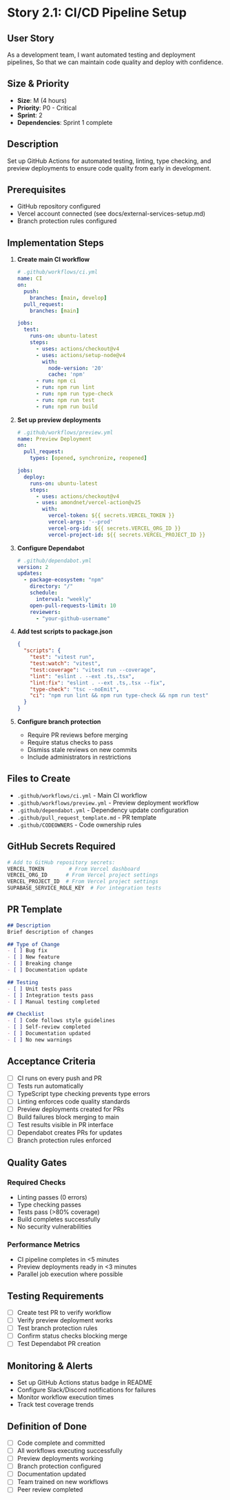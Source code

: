 # Story 2.1: CI/CD Pipeline Setup

## User Story
As a development team,
I want automated testing and deployment pipelines,
So that we can maintain code quality and deploy with confidence.

## Size & Priority
- **Size**: M (4 hours)
- **Priority**: P0 - Critical
- **Sprint**: 2
- **Dependencies**: Sprint 1 complete

## Description
Set up GitHub Actions for automated testing, linting, type checking, and preview deployments to ensure code quality from early in development.

## Prerequisites
- GitHub repository configured
- Vercel account connected (see docs/external-services-setup.md)
- Branch protection rules configured

## Implementation Steps

1. **Create main CI workflow**
   ```yaml
   # .github/workflows/ci.yml
   name: CI
   on:
     push:
       branches: [main, develop]
     pull_request:
       branches: [main]
   
   jobs:
     test:
       runs-on: ubuntu-latest
       steps:
         - uses: actions/checkout@v4
         - uses: actions/setup-node@v4
           with:
             node-version: '20'
             cache: 'npm'
         - run: npm ci
         - run: npm run lint
         - run: npm run type-check
         - run: npm run test
         - run: npm run build
   ```

2. **Set up preview deployments**
   ```yaml
   # .github/workflows/preview.yml
   name: Preview Deployment
   on:
     pull_request:
       types: [opened, synchronize, reopened]
   
   jobs:
     deploy:
       runs-on: ubuntu-latest
       steps:
         - uses: actions/checkout@v4
         - uses: amondnet/vercel-action@v25
           with:
             vercel-token: ${{ secrets.VERCEL_TOKEN }}
             vercel-args: '--prod'
             vercel-org-id: ${{ secrets.VERCEL_ORG_ID }}
             vercel-project-id: ${{ secrets.VERCEL_PROJECT_ID }}
   ```

3. **Configure Dependabot**
   ```yaml
   # .github/dependabot.yml
   version: 2
   updates:
     - package-ecosystem: "npm"
       directory: "/"
       schedule:
         interval: "weekly"
       open-pull-requests-limit: 10
       reviewers:
         - "your-github-username"
   ```

4. **Add test scripts to package.json**
   ```json
   {
     "scripts": {
       "test": "vitest run",
       "test:watch": "vitest",
       "test:coverage": "vitest run --coverage",
       "lint": "eslint . --ext .ts,.tsx",
       "lint:fix": "eslint . --ext .ts,.tsx --fix",
       "type-check": "tsc --noEmit",
       "ci": "npm run lint && npm run type-check && npm run test"
     }
   }
   ```

5. **Configure branch protection**
   - Require PR reviews before merging
   - Require status checks to pass
   - Dismiss stale reviews on new commits
   - Include administrators in restrictions

## Files to Create

- `.github/workflows/ci.yml` - Main CI workflow
- `.github/workflows/preview.yml` - Preview deployment workflow
- `.github/dependabot.yml` - Dependency update configuration
- `.github/pull_request_template.md` - PR template
- `.github/CODEOWNERS` - Code ownership rules

## GitHub Secrets Required

```bash
# Add to GitHub repository secrets:
VERCEL_TOKEN        # From Vercel dashboard
VERCEL_ORG_ID      # From Vercel project settings
VERCEL_PROJECT_ID  # From Vercel project settings
SUPABASE_SERVICE_ROLE_KEY  # For integration tests
```

## PR Template
```markdown
## Description
Brief description of changes

## Type of Change
- [ ] Bug fix
- [ ] New feature
- [ ] Breaking change
- [ ] Documentation update

## Testing
- [ ] Unit tests pass
- [ ] Integration tests pass
- [ ] Manual testing completed

## Checklist
- [ ] Code follows style guidelines
- [ ] Self-review completed
- [ ] Documentation updated
- [ ] No new warnings
```

## Acceptance Criteria

- [ ] CI runs on every push and PR
- [ ] Tests run automatically
- [ ] TypeScript type checking prevents type errors
- [ ] Linting enforces code quality standards
- [ ] Preview deployments created for PRs
- [ ] Build failures block merging to main
- [ ] Test results visible in PR interface
- [ ] Dependabot creates PRs for updates
- [ ] Branch protection rules enforced

## Quality Gates

### Required Checks
- Linting passes (0 errors)
- Type checking passes
- Tests pass (>80% coverage)
- Build completes successfully
- No security vulnerabilities

### Performance Metrics
- CI pipeline completes in <5 minutes
- Preview deployments ready in <3 minutes
- Parallel job execution where possible

## Testing Requirements

- [ ] Create test PR to verify workflow
- [ ] Verify preview deployment works
- [ ] Test branch protection rules
- [ ] Confirm status checks blocking merge
- [ ] Test Dependabot PR creation

## Monitoring & Alerts

- Set up GitHub Actions status badge in README
- Configure Slack/Discord notifications for failures
- Monitor workflow execution times
- Track test coverage trends

## Definition of Done

- [ ] Code complete and committed
- [ ] All workflows executing successfully
- [ ] Preview deployments working
- [ ] Branch protection configured
- [ ] Documentation updated
- [ ] Team trained on new workflows
- [ ] Peer review completed